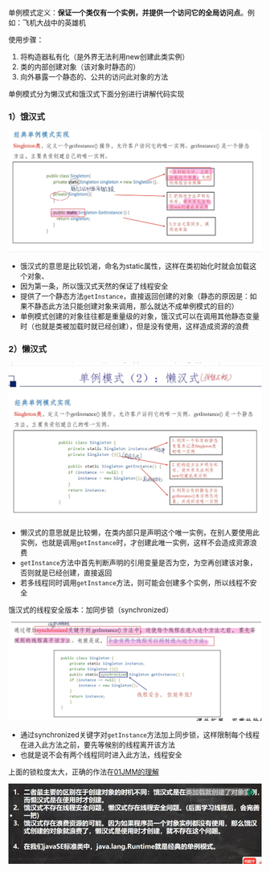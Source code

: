 单例模式定义：**保证一个类仅有一个实例，并提供一个访问它的全局访问点**。例如：飞机大战中的英雄机

使用步骤：
1. 将构造器私有化（是外界无法利用new创建此类实例）
2. 类的内部创建对象（该对象时静态的）
3. 向外暴露一个静态的、公共的访问此对象的方法


单例模式分为懒汉式和饿汉式下面分别进行讲解代码实现

### 1）饿汉式
![](assets/01单例模式/b36756979d5d1de1bb5ed8bbafdaae4.jpg)
* 饿汉式的意思是比较饥渴，命名为static属性，这样在类初始化时就会加载这个对象、
* 因为第一条，所以饿汉式天然的保证了线程安全
* 提供了一个静态方法`getInstance`，直接返回创建的对象（静态的原因是：如果不静态此方法只能创建对象来调用，那么就达不成单例模式的目的）
* 单例模式创建的对象往往都是重量级的对象，饿汉式可以在调用其他静态变量时（也就是类被加载时就已经创建），但是没有使用，这样造成资源的浪费


### 2）懒汉式
![](assets/01单例模式/8c61898216433d81bdd872b71978b79%201.jpg)
* 懒汉式的意思就是比较懒，在类内部只是声明这个唯一实例，在别人要使用此实例，也就是调用`getInstance`时，才创建此唯一实例，这样不会造成资源浪费
* `getInstance`方法中首先判断声明的引用变量是否为空，为空再创建该对象，否则就是已经创建，直接返回
* 若多线程同时调用`getInstance`方法，则可能会创建多个实例，所以线程不安全

饿汉式的线程安全版本：加同步锁（synchronized）

![](assets/01单例模式/f2c20b2295c0de43be031ada7d21842.jpg)
* 通过synchronized关键字对`getInstance`方法加上同步锁，这样限制每个线程在进入此方法之前，要先等候别的线程离开该方法
* 也就是说不会有两个线程同时进入此方法，线程安全

上面的锁粒度太大，正确的作法在[01JMM的理解](../JVM/07Java内存模型/01JMM的理解.md)

![](assets/01单例模式/file-20250213095737480.png)

